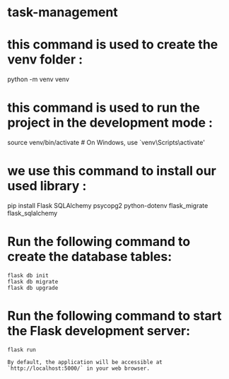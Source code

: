 # task-management

# this command is used to create the venv folder :
  python -m venv venv

# this command is used to run the project in the development mode :
  source venv/bin/activate  # On Windows, use `venv\Scripts\activate'

# we use this command to install our used library :
  pip install Flask SQLAlchemy psycopg2 python-dotenv flask_migrate flask_sqlalchemy

# Run the following command to create the database tables:
    flask db init
    flask db migrate
    flask db upgrade

# Run the following command to start the Flask development server:
    flask run
    
    By default, the application will be accessible at `http://localhost:5000/` in your web browser.

